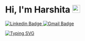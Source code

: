 <h1>  
  <strong>Hi, I'm Harshita</strong>
  <img src="https://raw.githubusercontent.com/syedareehaquasar/syedareehaquasar/master/gifs/Hi.gif" height="25px" width="25px">
</h1>
<p dir="auto">
   <a href="https://www.linkedin.com/in/harshmb/" rel="nofollow">
       <img src="https://img.shields.io/badge/-harshmb-blue?style=flat-square&logo=Linkedin&logoColor=white&link=https://www.linkedin.com/in/harshmb/" alt="Linkedin Badge" data-canonical-src="https://img.shields.io/badge/-harshmb-blue?style=flat-square&amp;logo=Linkedin&amp;logoColor=white&amp;link=https://www.linkedin.com/in/harshmb/" style="max-width: 100%;">
   </a>
  <a href="mailto:bharadwajharshita2000@gmail.com">
    <img src="https://img.shields.io/badge/-bharadwajharshita2000.com-c14438?style=flat-square&logo=Gmail&logoColor=white&link=mailto:bharadwajharshita2000@gmail.com" alt="Gmail Badge" style="max-width: 100%;">
  </a>
</p>   
<p dir="auto">
    <a href="https://github.com/CodingAce123">
        <img src="https://readme-typing-svg.herokuapp.com/?font=Righteous&amp;color=016EEA&amp;size=60&amp;center=true&amp;vCenter=true&amp;width=900&amp;height=100&amp;lines=Hello+My+Name+is+Harshita+%F0%9F%91%8B;I+Am+a+JavaScript+Developer.;Feel+Free+to+Get+in+Touch.+%F0%9F%98%84;Nice+to+Meet+You!!!..." alt="Typing SVG" style="max-width: 100%;">
    </a>
</p>

